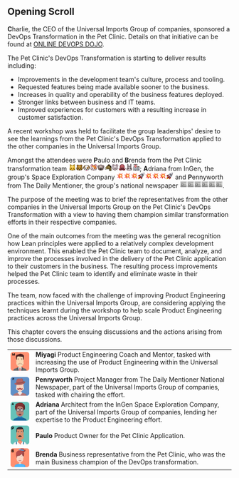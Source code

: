 ## Opening Scroll

**C**harlie, the CEO of the Universal Imports Group of companies, sponsored a DevOps Transformation in the Pet Clinic. Details on that initiative can be found at [ONLINE DEVOPS DOJO](https://dxc-technology.github.io/about-devops-dojo/modules/). 

The Pet Clinic's DevOps Transformation is starting to deliver results including:

* Improvements in the development team's culture, process and tooling.
* Requested features being made available sooner to the business.
* Increases in quality and operability of the business features deployed.
* Stronger links between business and IT teams.
* Improved experiences for customers with a resulting increase in customer satisfaction.

A recent workshop was held to facilitate the group leaderships' desire to see the learnings from the Pet Clinic's DevOps Transformation applied to the other companies in the Universal Imports Group.

Amongst the attendees were **P**aulo and **B**renda from the Pet Clinic transformation team ![](assets/cat.png)![](assets/bear.png)![](assets/dog.png)![](assets/hamster.png)![](assets/koala.png)![](assets/horse.png)![](assets/mouse.png)![](assets/octopus.png)![](assets/rabbit.png)![](assets/hospital.png); **A**driana from InGen, the group's Space Exploration Company ![](assets/boom.png)![](assets/boom.png)![](assets/boom.png)![](assets/rocket.png)![](assets/boom.png)![](assets/boom.png)![](assets/boom.png)![](assets/rocket.png) and **P**ennyworth from The Daily Mentioner, the group's national newspaper ![](assets/newspaper.png)![](assets/newspaper.png)![](assets/newspaper.png)![](assets/newspaper.png)![](assets/newspaper.png)![](assets/newspaper.png).

The purpose of the meeting was to brief the representatives from the other companies in the Universal Imports Group on the Pet Clinic's DevOps Transformation with a view to having them champion similar transformation efforts in their respective companies.

One of the main outcomes from the meeting was the general recognition how Lean principles were applied to a relatively complex development environment. This enabled the Pet Clinic team to document, analyze, and improve the processes involved in the delivery of the Pet Clinic application to their customers in the business. The resulting process improvements helped the Pet Clinic team to identify and eliminate waste in their processes.

The team, now faced with the challenge of improving Product Engineering practices within the Universal Imports Group, are considering applying the techniques learnt during the workshop to help scale Product Engineering practices across the Universal Imports Group.

This chapter covers the ensuing discussions and the actions arising from those discussions.

|   |   |
|---|---|
|![](assets/miyagi.png)| **Miyagi** Product Engineering Coach and Mentor, tasked with increasing the use of Product Engineering within the Universal Imports Group.|
|![](assets/pennyworth.png)| **Pennyworth**   Project Manager from The Daily Mentioner National Newspaper, part of the Universal Imports Group of companies, tasked with chairing the effort.|
|![](assets/adriana.png)| **Adriana**  Architect from the InGen Space Exploration Company, part of the Universal Imports Group of companies, lending her expertise to the Product Engineering effort.|
|![](assets/paulo.png)| **Paulo**  Product Owner for the Pet Clinic Application.|
|![](assets/brenda.png)| **Brenda**  Business representative from the Pet Clinic, who was the main Business champion of the DevOps transformation.|

